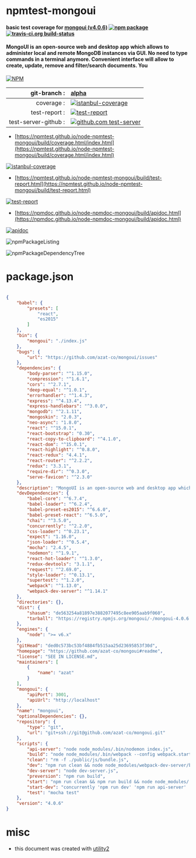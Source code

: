 # npmtest-mongoui

#### basic test coverage for  [mongoui (v4.0.6)](https://github.com/azat-co/mongoui#readme)  [![npm package](https://img.shields.io/npm/v/npmtest-mongoui.svg?style=flat-square)](https://www.npmjs.org/package/npmtest-mongoui) [![travis-ci.org build-status](https://api.travis-ci.org/npmtest/node-npmtest-mongoui.svg)](https://travis-ci.org/npmtest/node-npmtest-mongoui)

#### MongoUI is an open-source web and desktop app which allows to administer local and remote MongoDB instances via GUI. No need to type commands in a terminal anymore. Convenient interface will allow to create, update, remove and filter/search documents. You

[![NPM](https://nodei.co/npm/mongoui.png?downloads=true&downloadRank=true&stars=true)](https://www.npmjs.com/package/mongoui)

| git-branch : | [alpha](https://github.com/npmtest/node-npmtest-mongoui/tree/alpha)|
|--:|:--|
| coverage : | [![istanbul-coverage](https://npmtest.github.io/node-npmtest-mongoui/build/coverage.badge.svg)](https://npmtest.github.io/node-npmtest-mongoui/build/coverage.html/index.html)|
| test-report : | [![test-report](https://npmtest.github.io/node-npmtest-mongoui/build/test-report.badge.svg)](https://npmtest.github.io/node-npmtest-mongoui/build/test-report.html)|
| test-server-github : | [![github.com test-server](https://npmtest.github.io/node-npmtest-mongoui/GitHub-Mark-32px.png)](https://npmtest.github.io/node-npmtest-mongoui/build/app/index.html) | | build-artifacts : | [![build-artifacts](https://npmtest.github.io/node-npmtest-mongoui/glyphicons_144_folder_open.png)](https://github.com/npmtest/node-npmtest-mongoui/tree/gh-pages/build)|

- [https://npmtest.github.io/node-npmtest-mongoui/build/coverage.html/index.html](https://npmtest.github.io/node-npmtest-mongoui/build/coverage.html/index.html)

[![istanbul-coverage](https://npmtest.github.io/node-npmtest-mongoui/build/screenCapture.buildCi.browser.%252Ftmp%252Fbuild%252Fcoverage.lib.html.png)](https://npmtest.github.io/node-npmtest-mongoui/build/coverage.html/index.html)

- [https://npmtest.github.io/node-npmtest-mongoui/build/test-report.html](https://npmtest.github.io/node-npmtest-mongoui/build/test-report.html)

[![test-report](https://npmtest.github.io/node-npmtest-mongoui/build/screenCapture.buildCi.browser.%252Ftmp%252Fbuild%252Ftest-report.html.png)](https://npmtest.github.io/node-npmtest-mongoui/build/test-report.html)

- [https://npmdoc.github.io/node-npmdoc-mongoui/build/apidoc.html](https://npmdoc.github.io/node-npmdoc-mongoui/build/apidoc.html)

[![apidoc](https://npmdoc.github.io/node-npmdoc-mongoui/build/screenCapture.buildCi.browser.%252Ftmp%252Fbuild%252Fapidoc.html.png)](https://npmdoc.github.io/node-npmdoc-mongoui/build/apidoc.html)

![npmPackageListing](https://npmtest.github.io/node-npmtest-mongoui/build/screenCapture.npmPackageListing.svg)

![npmPackageDependencyTree](https://npmtest.github.io/node-npmtest-mongoui/build/screenCapture.npmPackageDependencyTree.svg)



# package.json

```json

{
    "babel": {
        "presets": [
            "react",
            "es2015"
        ]
    },
    "bin": {
        "mongoui": "./index.js"
    },
    "bugs": {
        "url": "https://github.com/azat-co/mongoui/issues"
    },
    "dependencies": {
        "body-parser": "^1.15.0",
        "compression": "^1.6.1",
        "cors": "^2.7.1",
        "deep-equal": "^1.0.1",
        "errorhandler": "^1.4.3",
        "express": "^4.13.4",
        "express-handlebars": "^3.0.0",
        "mongodb": "^2.1.11",
        "mongoskin": "2.0.3",
        "neo-async": "1.8.0",
        "react": "^15.0.1",
        "react-bootstrap": "0.30",
        "react-copy-to-clipboard": "^4.1.0",
        "react-dom": "^15.0.1",
        "react-highlight": "^0.8.0",
        "react-redux": "4.4.1",
        "react-router": "^2.2.2",
        "redux": "3.3.1",
        "require-dir": "^0.3.0",
        "serve-favicon": "^2.3.0"
    },
    "description": "MongoUI is an open-source web and desktop app which allows to administer local and remote MongoDB instances via GUI. No need to type commands in a terminal anymore. Convenient interface will allow to create, update, remove and filter/search documents. You",
    "devDependencies": {
        "babel-core": "^6.7.4",
        "babel-loader": "^6.2.4",
        "babel-preset-es2015": "^6.6.0",
        "babel-preset-react": "^6.5.0",
        "chai": "^3.5.0",
        "concurrently": "^2.2.0",
        "css-loader": "^0.23.1",
        "expect": "1.16.0",
        "json-loader": "^0.5.4",
        "mocha": "2.4.5",
        "nodemon": "^1.9.1",
        "react-hot-loader": "^1.3.0",
        "redux-devtools": "3.1.1",
        "request": "^2.69.0",
        "style-loader": "^0.13.1",
        "supertest": "^1.2.0",
        "webpack": "^1.13.0",
        "webpack-dev-server": "^1.14.1"
    },
    "directories": {},
    "dist": {
        "shasum": "de563254a81897e3882077495c8ee905aab9f060",
        "tarball": "https://registry.npmjs.org/mongoui/-/mongoui-4.0.6.tgz"
    },
    "engines": {
        "node": ">= v6.x"
    },
    "gitHead": "ded0c573bc53bf4884fb515aa25d23695853f30d",
    "homepage": "https://github.com/azat-co/mongoui#readme",
    "license": "SEE IN LICENSE.md",
    "maintainers": [
        {
            "name": "azat"
        }
    ],
    "mongoui": {
        "apiPort": 3001,
        "apiUrl": "http://localhost"
    },
    "name": "mongoui",
    "optionalDependencies": {},
    "repository": {
        "type": "git",
        "url": "git+ssh://git@github.com/azat-co/mongoui.git"
    },
    "scripts": {
        "api-server": "node node_modules/.bin/nodemon index.js",
        "build": "node node_modules/.bin/webpack --config webpack.start.config.js",
        "clean": "rm -f ./public/js/bundle.js",
        "dev": "npm run clean && node node_modules/webpack-dev-server/bin/webpack-dev-server.js --content-base public --hot",
        "dev-server": "node dev-server.js",
        "preversion": "npm run build",
        "start": "npm run clean && npm run build && node node_modules/.bin/nodemon index.js",
        "start-dev": "concurrently 'npm run dev' 'npm run api-server' 'npm run dev-server'",
        "test": "mocha test"
    },
    "version": "4.0.6"
}
```



# misc
- this document was created with [utility2](https://github.com/kaizhu256/node-utility2)

